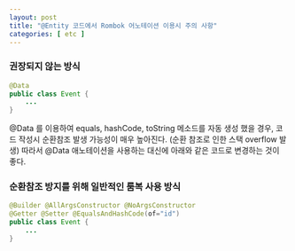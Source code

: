 ```yaml
---
layout: post
title: "@Entity 코드에서 Rombok 어노테이션 이용시 주의 사항"
categories: [ etc ]
---
```


### 권장되지 않는 방식
``` java
@Data
public class Event {
    ... 
}
```
@Data 를 이용하여 equals, hashCode, toString 메소드를 자동 생성 했을 경우, 
코드 작성시 순환참조 발생 가능성이 매우 높아진다.
(순환 참조로 인한 스택 overflow 발생)
따라서 @Data 애노테이션을 사용하는 대신에 아래와 같은 코드로 변경하는 것이 좋다.



### 순환참조 방지를 위해 일반적인 룸복 사용 방식
``` java
@Builder @AllArgsConstructor @NoArgsConstructor
@Getter @Setter @EqualsAndHashCode(of="id")
public class Event {
    ... 
}
```

